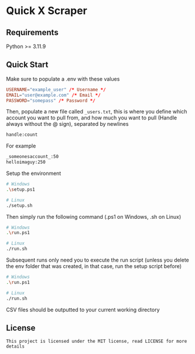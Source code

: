 # Quick X Scraper

## Requirements

Python >= 3.11.9

## Quick Start

Make sure to populate a .env with these values

```toml
USERNAME="example_user" /* Username */
EMAIL="user@example.com" /* Email */
PASSWORD="somepass" /* Password */
```

Then, populate a new file called `_users.txt`, this is where you define which account you want to pull from, and how much you want to pull (Handle always without the @ sign), separated by newlines

```txt
handle:count
```

For example

```txt
_someonesaccount_:50
helloimaguy:250
```

Setup the environment

```bash
# Windows
.\setup.ps1

# Linux
./setup.sh
```

Then simply run the following command (.ps1 on Windows, .sh on Linux)

```bash
# Windows
.\run.ps1

# Linux
./run.sh
```

Subsequent runs only need you to execute the run script (unless you delete the env folder that was created, in that case, run the setup script before)

```bash
# Windows
.\run.ps1

# Linux
./run.sh
```

CSV files should be outputted to your current working directory

## License

```
This project is licensed under the MIT license, read LICENSE for more details
```
